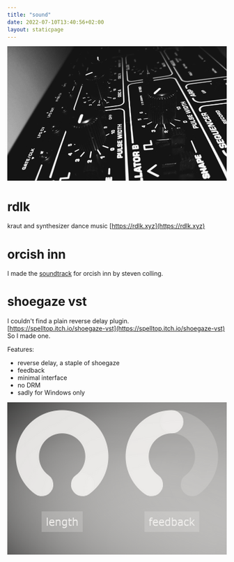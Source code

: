 ```yaml
---
title: "sound"
date: 2022-07-10T13:40:56+02:00
layout: staticpage
---
```


![music](/img/music.jpg)

# rdlk

kraut and synthesizer dance music
[https://rdlk.xyz](https://rdlk.xyz)

# orcish inn

I made the [soundtrack](https://headchant.bandcamp.com/releases) for orcish inn by steven colling.

# shoegaze vst

I couldn't find a plain reverse delay plugin. [https://spelltop.itch.io/shoegaze-vst](https://spelltop.itch.io/shoegaze-vst) So I made one.

Features:

- reverse delay, a staple of shoegaze
- feedback
- minimal interface
- no DRM
- sadly for Windows only

![vst](img/vst.png)


